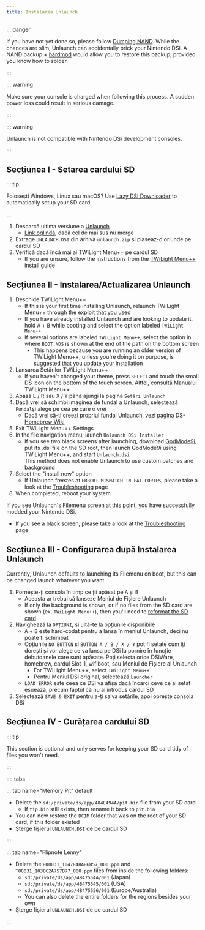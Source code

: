 ```yaml
---
title: Instalarea Unlaunch
---
```


::: danger

If you have not yet done so, please follow [Dumping NAND](dumping-nand.html). While the chances are slim, Unlaunch can accidentally brick your Nintendo DSi. A NAND backup + [hardmod](https://wiki.ds-homebrew.com/ds-index/hardmod) would allow you to restore this backup, provided you know how to solder.

:::

::: warning

Make sure your console is charged when following this process. A sudden power loss could result in serious damage.

:::

::: warning

Unlaunch is not compatible with Nintendo DSi development consoles.

:::

## Secțiunea I - Setarea cardului SD

::: tip

Folosești Windows, Linux sau macOS? Use [Lazy DSi Downloader](lazy-dsi-downloader.html) to automatically setup your SD card.

:::

1. Descarcă ultima versiune a [Unlaunch](https://problemkaputt.de/unlaunch.zip)
   - [Link oglindă](https://web.archive.org/web/20201112031436/https://problemkaputt.de/unlaunch.zip), dacă cel de mai sus nu merge
1. Extrage `UNLAUNCH.DSI` din arhiva `unlaunch.zip` și plaseaz-o oriunde pe cardul SD
1. Verifică dacă încă mai ai TWiLight Menu++ pe cardul SD
   - If you are unsure, follow the instructions from the [TWiLight Menu++ install guide](https://wiki.ds-homebrew.com/twilightmenu/installing-dsi)

## Secțiunea II - Instalarea/Actualizarea Unlaunch

1. Deschide TWiLight Menu++
   - If this is your first time installing Unlaunch, relaunch TWiLight Menu++ through the [exploit that you used](launching-the-exploit.html)
   - If you have already installed Unlaunch and are looking to update it, hold <kbd class="face">A</kbd> + <kbd class="face">B</kbd> while booting and select the option labeled `TWiLight Menu++`
   - If several options are labeled `TWiLight Menu++`, select the option in where `BOOT.NDS` is shown at the end of the path on the bottom screen
      - This happens because you are running an older version of TWiLight Menu++, unless you're doing it on purpose, is suggested that you [update your installation](https://wiki.ds-homebrew.com/twilightmenu/updating-dsi)
1. Lansarea Setărilor TWiLight Menu++
   - If you haven't changed your theme, press `SELECT` and touch the small DS icon on the bottom of the touch screen. Altfel, consultă Manualul TWiLight Menu++
1. Apasă <kbd class="l">L</kbd> / <kbd class="r">R</kbd> sau <kbd class="face">X</kbd> / <kbd class="face">Y</kbd> până ajungi la pagina `Setări Unlaunch`
1. Dacă vrei să schimbi imaginea de fundal a Unlaunch, selectează `Fundal`și alege pe cea pe care o vrei
   - Dacă vrei să-ți creezi propriul fundal Unlaunch, vezi [pagina DS-Homebrew Wiki](https://wiki.ds-homebrew.com/twilightmenu/custom-unlaunch-backgrounds)
1. Exit TWiLight Menu++ Settings
1. In the file navigation menu, launch `Unlaunch DSi Installer`
   - If you see two black screens after launching, download [GodMode9i](https://github.com/DS-Homebrew/GodMode9i/releases), put its .dsi file on the SD root, then launch GodMode9i using TWiLight Menu++, and start `Unlaunch.dsi`    
     This method does not enable Unlaunch to use custom patches and background
1. Select the "install now" option
   - If Unlaunch freezes at `ERROR: MISMATCH IN FAT COPIES`, please take a look at the [Troubleshooting](troubleshooting.html) page
1. When completed, reboot your system

If you see Unlaunch's Filemenu screen at this point, you have successfully modded your Nintendo DSi.
- If you see a black screen, please take a look at the [Troubleshooting](troubleshooting.html) page

## Secțiunea III - Configurarea după Instalarea Unlaunch

Currently, Unlaunch defaults to launching its Filemenu on boot, but this can be changed launch whatever you want.

1. Pornește-ți consola în timp ce ții apăsat pe <kbd class="face">A</kbd> și <kbd class="face">B</kbd>
   - Aceasta ar trebui să lanseze Meniul de Fișiere Unlaunch
   - If only the background is shown, or if no files from the SD card are shown (ex. `TWiLight Menu++`), then you'll need to [reformat the SD card](sd-card-setup.html)
1. Navighează la `OPȚIUNI`, și uită-te la opțiunile disponibile
   - <kbd class="face">A</kbd> + <kbd class="face">B</kbd> este hard-codat pentru a lansa în meniul Unlaunch, deci nu poate fi schimbat
   - Opțiunile `NO BUTTON` și `BUTTON A / B / X / Y` pot fi setate cum îți dorești și vor alege ce va lansa pe DSi la pornire în funcție debutoanele care sunt apăsate. Poți selecta orice DSiWare, homebrew, cardul Slot-1, wifiboot, sau Meniul de Fișiere al Unlaunch
      - For TWiLight Menu++, select  `TWiLight Menu++`
      - Pentru Meniul DSi original, selectează `Launcher`
   - `LOAD ERROR` este ceea ce DSi va afișa dacă încarci ceve ce ai setat eșuează, precum faptul că nu ai introdus cardul SD
1. Selectează `SAVE & EXIT` pentru a-ți salva setările, apoi oprește consola DSi

## Secțiunea IV - Curățarea cardului SD

::: tip

This section is optional and only serves for keeping your SD card tidy of files you won't need.

:::

:::: tabs

::: tab name="Memory Pit" default

- Delete the `sd:/private/ds/app/484E494A/pit.bin` file from your SD card
   - If `tip.bin` still exists, then rename it back to `pit.bin`
- You can now restore the `DCIM` folder that was on the root of your SD card, if this folder existed
- Șterge fișierul `UNLAUNCH.DSI` de pe cardul SD

:::

::: tab name="Flipnote Lenny"

- Delete the `800031_104784BAB6B57_000.ppm` and `T00031_1038C2A757B77_000.ppm` files from inside the following folders:
   - `sd:/private/ds/app/4B47554A/001` (Japan)
   - `sd:/private/ds/app/4B475545/001` (USA)
   - `sd:/private/ds/app/4B475556/001` (Europe/Australia)
   - You can also delete the entire folders for the regions besides your own
- Șterge fișierul `UNLAUNCH.DSI` de pe cardul SD

:::
